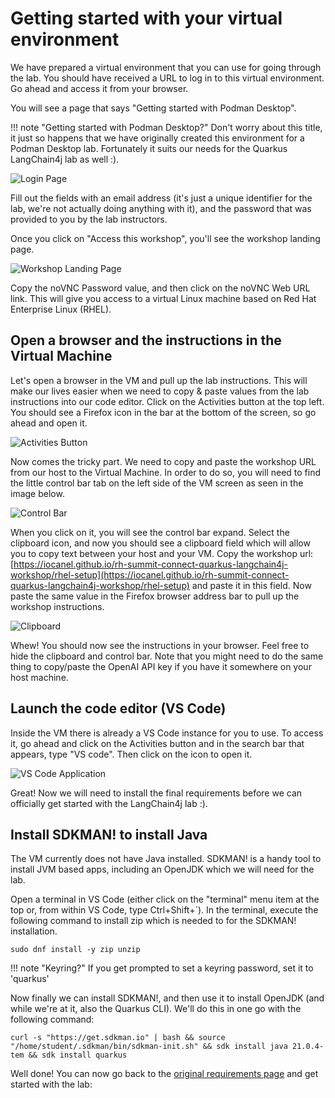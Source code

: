 # Getting started with your virtual environment

We have prepared a virtual environment that you can use for going through the lab.
You should have received a URL to log in to this virtual environment. Go ahead and access it from your browser.

You will see a page that says "Getting started with Podman Desktop".

!!! note "Getting started with Podman Desktop?"
    Don't worry about this title, it just so happens that we have originally created this environment for a Podman Desktop lab. Fortunately it suits our needs for the Quarkus LangChain4j lab as well :).

![Login Page](images/rhel-login.png)

Fill out the fields with an email address (it's just a unique identifier for the lab, we're not actually doing anything with it), and the password that was provided to you by the lab instructors.

Once you click on "Access this workshop", you'll see the workshop landing page.

![Workshop Landing Page](images/rhel-workshop-landing-page.png)

Copy the noVNC Password value, and then click on the noVNC Web URL link. This will give you access to a
virtual Linux machine based on Red Hat Enterprise Linux (RHEL).

## Open a browser and the instructions in the Virtual Machine

Let's open a browser in the VM and pull up the lab instructions. This will make our lives easier when we need to copy & paste values from the lab instructions into our code editor. Click on the Activities button at the top left. You should see a Firefox icon in the bar at the bottom of the screen, so go ahead and open it.

![Activities Button](images/rhel-firefox.png)

Now comes the tricky part. We need to copy and paste the workshop URL from our host to the Virtual Machine. In order to do so, you will need to find the little control bar tab on the left side of the VM screen as seen in the image below.

![Control Bar](images/rhel-control-bar.png)

When you click on it, you will see the control bar expand. Select the clipboard icon, and now you should see a clipboard field which will allow you to copy text between your host and your VM. Copy the workshop url: [https://iocanel.github.io/rh-summit-connect-quarkus-langchain4j-workshop/rhel-setup](https://iocanel.github.io/rh-summit-connect-quarkus-langchain4j-workshop/rhel-setup) and paste it in this field. Now paste the same value in the Firefox browser address bar to pull up the workshop instructions.

![Clipboard](images/rhel-clipboard-url.png)

Whew! You should now see the instructions in your browser. Feel free to hide the clipboard and control bar. Note that you might need to do the same thing to copy/paste the OpenAI API key if you have it somewhere on your host machine.

## Launch the code editor (VS Code)

Inside the VM there is already a VS Code instance for you to use. To access it, go ahead and click on the Activities button and in the search bar that appears, type "VS code". Then click on the icon to open it.

![VS Code Application](images/rhel-vscode.png)

Great! Now we will need to install the final requirements before we can officially get started with the LangChain4j lab :).  

## Install SDKMAN! to install Java

The VM currently does not have Java installed. SDKMAN! is a handy tool to install JVM based apps, including an OpenJDK which we will need for the lab.

Open a terminal in VS Code (either click on the "terminal" menu item at the top or, from within VS Code, type Ctrl+Shift+`). In the terminal, execute the following command to install zip which is needed to for the SDKMAN! installation.

`sudo dnf install -y zip unzip`

!!! note "Keyring?"
    If you get prompted to set a keyring password, set it to 'quarkus'

Now finally we can install SDKMAN!, and then use it to install OpenJDK (and while we're at it, also the Quarkus CLI). We'll do this in one go with the following command:

`curl -s "https://get.sdkman.io" | bash && source "/home/student/.sdkman/bin/sdkman-init.sh" && sdk install java 21.0.4-tem && sdk install quarkus`

Well done! You can now go back to the [original requirements page](./requirements.md) and get started with the lab:
